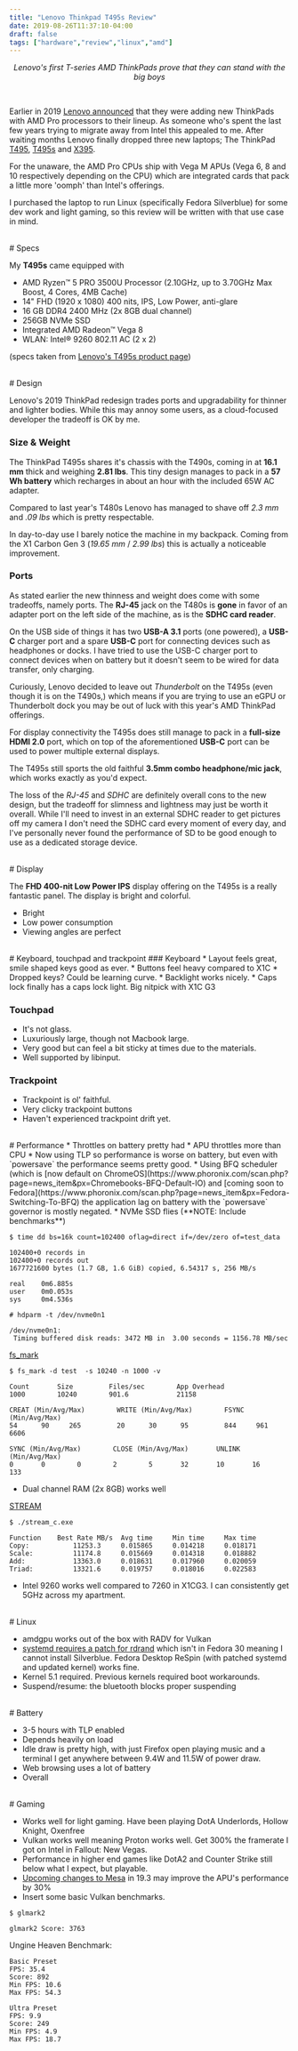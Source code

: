 ```yaml
---
title: "Lenovo Thinkpad T495s Review"
date: 2019-08-26T11:37:10-04:00
draft: false
tags: ["hardware","review","linux","amd"]
---
```


<p align="center">
  <i>
    Lenovo's first T-series AMD ThinkPads prove that they can stand with the big boys
  </i>
</p>
<br />

Earlier in 2019 [Lenovo announced](https://www.theverge.com/circuitbreaker/2017/9/7/16267428/lenovo-a275-a475-thinkpad-amd-pro-processors) that they were adding new ThinkPads with AMD Pro processors to their lineup.
As someone who's spent the last few years trying to migrate away from Intel this appealed to me.
After waiting months Lenovo finally dropped three new laptops; The ThinkPad [T495](https://www.lenovo.com/us/en/laptops/thinkpad/thinkpad-t-series/T495/p/22TP2TTT495), [T495s](https://www.lenovo.com/us/en/laptops/thinkpad/thinkpad-t-series/T495s/p/22TP2TT495S) and [X395](https://www.lenovo.com/us/en/laptops/thinkpad/thinkpad-x/X395/p/22TP2TXX395).


For the unaware, the AMD Pro CPUs ship with Vega M APUs (Vega 6, 8 and 10 respectively depending on the CPU) which are integrated cards that pack a little more 'oomph' than Intel's offerings.


I purchased the laptop to run Linux (specifically Fedora Silverblue) for some dev work and light gaming, so this review will be written with that use case in mind.

<br />
# Specs <i class="far fa-check-circle"></i>


My **T495s** came equipped with


* AMD Ryzen™ 5 PRO 3500U Processor (2.10GHz, up to 3.70GHz Max Boost, 4 Cores, 4MB Cache)
* 14" FHD (1920 x 1080) 400 nits, IPS, Low Power, anti-glare
* 16 GB DDR4 2400 MHz (2x 8GB dual channel)
* 256GB NVMe SSD
* Integrated AMD Radeon™ Vega 8
* WLAN: Intel® 9260 802.11 AC (2 x 2)

(specs taken from [Lenovo's T495s product page](https://www.lenovo.com/us/en/laptops/thinkpad/thinkpad-t-series/T495s/p/22TP2TT495S))


<br />
# Design <i class="far fa-check-circle"></i>


Lenovo's 2019 ThinkPad redesign trades ports and upgradability for thinner and lighter bodies.
While this may annoy some users, as a cloud-focused developer the tradeoff is OK by me.


### Size & Weight <i class="far fa-check-circle"></i>


The ThinkPad T495s shares it's chassis with the T490s, coming in at **16.1 mm** thick and weighing **2.81 lbs**.
This tiny design manages to pack in a **57 Wh battery** which recharges in about an hour with the included 65W AC adapter.


Compared to last year's T480s Lenovo has managed to shave off *2.3 mm* and *.09 lbs* which is pretty respectable.


In day-to-day use I barely notice the machine in my backpack. Coming from the X1 Carbon Gen 3 (*19.65 mm* / *2.99 lbs*) this is actually a noticeable improvement.


### Ports <i class="far fa-question-circle"></i>


As stated earlier the new thinness and weight does come with some tradeoffs, namely ports.
The **RJ-45** jack on the T480s is **gone** in favor of an adapter port on the left side of the machine, as is the **SDHC card reader**.


On the USB side of things it has two **USB-A 3.1** ports (one powered), a **USB-C** charger port and a spare **USB-C** port for connecting devices such as headphones or docks. I have tried to use the USB-C charger port to connect devices when on battery but it doesn't seem to be wired for data transfer, only charging.


Curiously, Lenovo decided to leave out *Thunderbolt* on the T495s (even though it is on the T490s,) which means if you are trying to use an eGPU or Thunderbolt dock you may be out of luck with this year's AMD ThinkPad offerings.


For display connectivity the T495s does still manage to pack in a **full-size HDMI 2.0** port, which on top of the aforementioned **USB-C** port can be used to power multiple external displays.


The T495s still sports the old faithful **3.5mm combo headphone/mic jack**, which works exactly as you'd expect.


The loss of the *RJ-45* and *SDHC* are definitely overall cons to the new design, but the tradeoff for slimness and lightness may just be worth it overall.
While I'll need to invest in an external SDHC reader to get pictures off my camera I don't need the SDHC card every moment of every day, and I've personally never found the performance of SD to be good enough to use as a dedicated storage device.


<br />
# Display <i class="far fa-check-circle"></i>


The **FHD 400-nit Low Power IPS** display offering on the T495s is a really fantastic panel.
The display is bright and colorful. 
* Bright
* Low power consumption
* Viewing angles are perfect


<br />
# Keyboard, touchpad and trackpoint <i class="far fa-check-circle"></i>
### Keyboard <i class="far fa-question-circle"></i>
* Layout feels great, smile shaped keys good as ever.
* Buttons feel heavy compared to X1C
* Dropped keys? Could be learning curve.
* Backlight works nicely.
* Caps lock finally has a caps lock light. Big nitpick with X1C G3


### Touchpad <i class="far fa-check-circle"></i>
* It's not glass.
* Luxuriously large, though not Macbook large.
* Very good but can feel a bit sticky at times due to the materials.
* Well supported by libinput.


### Trackpoint <i class="far fa-check-circle"></i>
* Trackpoint is ol' faithful.
* Very clicky trackpoint buttons
* Haven't experienced trackpoint drift yet.


<br />
# Performance <i class="far fa-question-circle"></i>
* Throttles on battery pretty had
* APU throttles more than CPU
* Now using TLP so performance is worse on battery, but even with `powersave` the performance seems pretty good.
* Using BFQ scheduler (which is [now default on ChromeOS](https://www.phoronix.com/scan.php?page=news_item&px=Chromebooks-BFQ-Default-IO) and [coming soon to Fedora](https://www.phoronix.com/scan.php?page=news_item&px=Fedora-Switching-To-BFQ) the application lag on battery with the `powersave` governor is mostly negated.
* NVMe SSD flies (**NOTE: Include benchmarks**)

`$ time dd bs=16k count=102400 oflag=direct if=/dev/zero of=test_data`

```
102400+0 records in
102400+0 records out
1677721600 bytes (1.7 GB, 1.6 GiB) copied, 6.54317 s, 256 MB/s

real    0m6.885s
user    0m0.053s
sys     0m4.536s
```


`# hdparm -t /dev/nvme0n1`

```
/dev/nvme0n1:
 Timing buffered disk reads: 3472 MB in  3.00 seconds = 1156.78 MB/sec
```


[fs_mark](https://github.com/josefbacik/fs_mark)

`$ fs_mark -d test  -s 10240 -n 1000 -v`

```
Count       Size         Files/sec        App Overhead
1000        10240        901.6            21158

CREAT (Min/Avg/Max)        WRITE (Min/Avg/Max)        FSYNC (Min/Avg/Max)
54      90     265         20      30      95         844     961     6606

SYNC (Min/Avg/Max)        CLOSE (Min/Avg/Max)       UNLINK (Min/Avg/Max)
0       0        0        2        5       32       10       16      133
```

* Dual channel RAM (2x 8GB) works well

[STREAM](https://github.com/jeffhammond/STREAM)

`$ ./stream_c.exe`

```
Function    Best Rate MB/s  Avg time     Min time     Max time
Copy:           11253.3     0.015865     0.014218     0.018171
Scale:          11174.8     0.015669     0.014318     0.018882
Add:            13363.0     0.018631     0.017960     0.020059
Triad:          13321.6     0.019757     0.018016     0.022583
```

* Intel 9260 works well compared to 7260 in X1CG3. I can consistently get 5GHz across my apartment.

<br />
# Linux <i class="far fa-check-circle"></i>

* amdgpu works out of the box with RADV for Vulkan
* [systemd requires a patch for rdrand](https://github.com/systemd/systemd/issues/11810) which isn't in Fedora 30 meaning I cannot install Silverblue. Fedora Desktop ReSpin (with patched systemd and updated kernel) works fine.
* Kernel 5.1 required. Previous kernels required boot workarounds.
* Suspend/resume: the bluetooth blocks proper suspending

<br />
# Battery <i class="far fa-times-circle"></i>


* 3-5 hours with TLP enabled
* Depends heavily on load
* Idle draw is pretty high, with just Firefox open playing music and a terminal I get anywhere between 9.4W and 11.5W of power draw.
* Web browsing uses a lot of battery
* Overall


<br />
# Gaming <i class="far fa-check-circle"></i>

* Works well for light gaming. Have been playing DotA Underlords, Hollow Knight, Oxenfree
* Vulkan works well meaning Proton works well. Get 300% the framerate I got on Intel in Fallout: New Vegas.
* Performance in higher end games like DotA2 and Counter Strike still below what I expect, but playable.
* [Upcoming changes to Mesa](https://www.phoronix.com/scan.php?page=news_item&px=Mesa-Radeon-Boost-No-vRAM-Type) in 19.3 may improve the APU's performance by 30%
* Insert some basic Vulkan benchmarks.

`$ glmark2`
```
glmark2 Score: 3763
```

Ungine Heaven Benchmark:

```
Basic Preset
FPS: 35.4
Score: 892
Min FPS: 10.6
Max FPS: 54.3
```

```
Ultra Preset
FPS: 9.9
Score: 249
Min FPS: 4.9
Max FPS: 18.7
```

